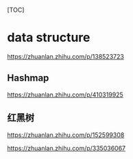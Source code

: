 [TOC]

# data structure

https://zhuanlan.zhihu.com/p/138523723



## Hashmap

https://zhuanlan.zhihu.com/p/410319925



## 红黑树

https://zhuanlan.zhihu.com/p/152599308

https://zhuanlan.zhihu.com/p/335036067





